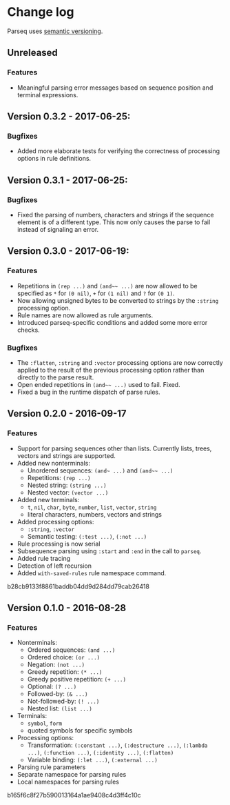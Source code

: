 # Change log

Parseq uses [semantic versioning](http://semver.org/).

## Unreleased

### Features

  * Meaningful parsing error messages based on sequence position and terminal expressions.

## Version 0.3.2 - 2017-06-25:

### Bugfixes

  * Added more elaborate tests for verifying the correctness of processing options in rule definitions.

## Version 0.3.1 - 2017-06-25:

### Bugfixes

  * Fixed the parsing of numbers, characters and strings if the sequence element is of a different type.
    This now only causes the parse to fail instead of signaling an error.

## Version 0.3.0 - 2017-06-19:

### Features

  * Repetitions in `(rep ...)` and `(and~~ ...)` are now allowed to be specified as `*` for `(0 nil)`, `+` for `(1 nil)` and `?` for `(0 1)`.
  * Now allowing unsigned bytes to be converted to strings by the `:string` processing option.
  * Rule names are now allowed as rule arguments.
  * Introduced parseq-specific conditions and added some more error checks.

### Bugfixes

  * The `:flatten`, `:string` and `:vector` processing options are now correctly applied to the result of the previous processing option rather than directly to the parse result.
  * Open ended repetitions in `(and~~ ...)` used to fail. Fixed.
  * Fixed a bug in the runtime dispatch of parse rules.

## Version 0.2.0 - 2016-09-17

### Features

  * Support for parsing sequences other than lists. Currently lists, trees, vectors and strings are supported.
  * Added new nonterminals:
    * Unordered sequences: `(and~ ...)` and `(and~~ ...)`
    * Repetitions: `(rep ...)`
    * Nested string: `(string ...)`
    * Nested vector: `(vector ...)`
  * Added new terminals:
    * `t`, `nil`, `char`, `byte`, `number`, `list`, `vector`, `string`
    * literal characters, numbers, vectors and strings
  * Added processing options:
    * `:string`, `:vector`
    * Semantic testing: `(:test ...)`, `(:not ...)`
  * Rule processing is now serial
  * Subsequence parsing using `:start` and `:end` in the call to `parseq`.
  * Added rule tracing
  * Detection of left recursion
  * Added `with-saved-rules` rule namespace command.

b28cb9133f8861baddb04dd9d284dd79cab26418

## Version 0.1.0 - 2016-08-28

### Features

  * Nonterminals:
    * Ordered sequences: `(and ...)`
    * Ordered choice: `(or ...)`
    * Negation: `(not ...)`
    * Greedy repetition: `(* ...)`
    * Greedy positive repetition: `(+ ...)`
    * Optional: `(? ...)`
    * Followed-by: `(& ...)`
    * Not-followed-by: `(! ...)`
    * Nested list: `(list ...)`
  * Terminals:
    * `symbol`, `form`
    * quoted symbols for specific symbols
  * Processing options:
    * Transformation: `(:constant ...)`, `(:destructure ...)`, `(:lambda ...)`, `(:function ...)`, `(:identity ...)`, `(:flatten)`
    * Variable binding: `(:let ...)`, `(:external ...)`
  * Parsing rule parameters
  * Separate namespace for parsing rules
  * Local namespaces for parsing rules

b165f6c8f27b590013164a1ae9408c4d3ff4c10c
